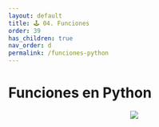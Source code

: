```yaml
---
layout: default
title: 🕹 04. Funciones
order: 39
has_children: true
nav_order: d
permalink: /funciones-python
---
```


# Funciones en Python

<center><img src="https://github.com/ellibrodepython/blog/blob/main/img/el-libro-de-python.png?raw=true"></center>
